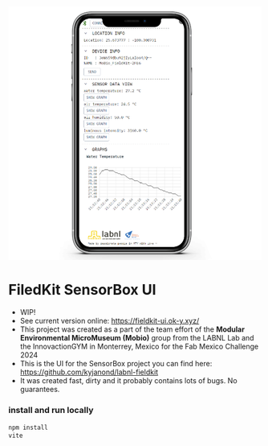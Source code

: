 ![Filedkit SensorBox](src/assets/images/title.png)
# FiledKit SensorBox UI
- WIP!
- See current version online: https://fieldkit-ui.ok-y.xyz/
- This project was created as a part of the team effort of the **Modular Environmental MicroMuseum (Mobio)** group from the LABNL Lab and the InnovactionGYM in Monterrey, Mexico for the Fab Mexico Challenge 2024
- This is the UI for the SensorBox project you can find here: https://github.com/kyjanond/labnl-fieldkit
- It was created fast, dirty and it probably contains lots of bugs. No guarantees.

### install and run locally
```
npm install
vite
```